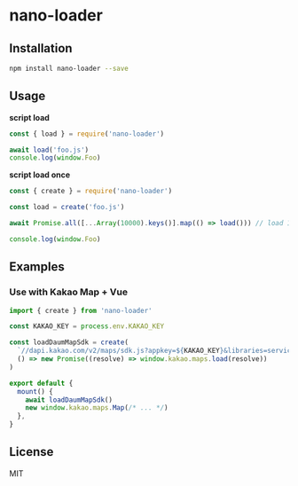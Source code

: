 # nano-loader

## Installation

```bash
npm install nano-loader --save
```

## Usage

**script load**

```js
const { load } = require('nano-loader')

await load('foo.js')
console.log(window.Foo)
```

**script load once**

```js
const { create } = require('nano-loader')

const load = create('foo.js')

await Promise.all([...Array(10000).keys()].map(() => load())) // load 10000times, but load script once.

console.log(window.Foo)
```

## Examples

### Use with Kakao Map + Vue

```js
import { create } from 'nano-loader'

const KAKAO_KEY = process.env.KAKAO_KEY

const loadDaumMapSdk = create(
  `//dapi.kakao.com/v2/maps/sdk.js?appkey=${KAKAO_KEY}&libraries=services&autoload=false`,
  () => new Promise((resolve) => window.kakao.maps.load(resolve))
)

export default {
  mount() {
    await loadDaumMapSdk()
    new window.kakao.maps.Map(/* ... */)
  },
}

```

## License

MIT
